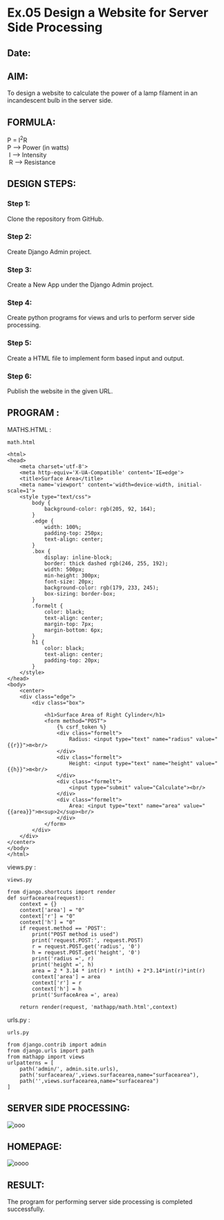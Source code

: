 # Ex.05 Design a Website for Server Side Processing
## Date:

## AIM:
 To design a website to calculate the power of a lamp filament in an incandescent bulb in the server side. 


## FORMULA:
P = I<sup>2</sup>R
<br> P --> Power (in watts)
<br> I --> Intensity
<br> R --> Resistance

## DESIGN STEPS:

### Step 1:
Clone the repository from GitHub.

### Step 2:
Create Django Admin project.

### Step 3:
Create a New App under the Django Admin project.

### Step 4:
Create python programs for views and urls to perform server side processing.

### Step 5:
Create a HTML file to implement form based input and output.

### Step 6:
Publish the website in the given URL.

## PROGRAM :
MATHS.HTML :
```
math.html 

<html>
<head>
    <meta charset='utf-8'>
    <meta http-equiv='X-UA-Compatible' content='IE=edge'>
    <title>Surface Area</title>
    <meta name='viewport' content='width=device-width, initial-scale=1'>
    <style type="text/css">
        body {
            background-color: rgb(205, 92, 164);
        }
        .edge {
            width: 100%;
            padding-top: 250px;
            text-align: center;
        }
        .box {
            display: inline-block;
            border: thick dashed rgb(246, 255, 192);
            width: 500px;
            min-height: 300px;
            font-size: 20px;
            background-color: rgb(179, 233, 245);
            box-sizing: border-box;
        }
        .formelt {
            color: black;
            text-align: center;
            margin-top: 7px;
            margin-bottom: 6px;
        }
        h1 {
            color: black;
            text-align: center;
            padding-top: 20px;
        }
    </style>
</head>
<body>
    <center>
    <div class="edge">
        <div class="box">
        
            <h1>Surface Area of Right Cylinder</h1>
            <form method="POST">
                {% csrf_token %}
                <div class="formelt">
                    Radius: <input type="text" name="radius" value="{{r}}">m<br/>
                </div>
                <div class="formelt">
                    Height: <input type="text" name="height" value="{{h}}">m<br/>
                </div>
                <div class="formelt">
                    <input type="submit" value="Calculate"><br/>
                </div>
                <div class="formelt">
                    Area: <input type="text" name="area" value="{{area}}">m<sup>2</sup><br/>
                </div>
            </form>
        </div>
    </div>
</center>
</body>
</html>
```
views.py :
```
views.py

from django.shortcuts import render
def surfacearea(request):
    context = {}
    context['area'] = "0"
    context['r'] = "0"
    context['h'] = "0"
    if request.method == 'POST':
        print("POST method is used")
        print('request.POST:', request.POST)
        r = request.POST.get('radius', '0') 
        h = request.POST.get('height', '0') 
        print('radius =', r)
        print('height =', h)
        area = 2 * 3.14 * int(r) * int(h) + 2*3.14*int(r)*int(r)
        context['area'] = area
        context['r'] = r
        context['h'] = h
        print('SurfaceArea =', area)
    
    return render(request, 'mathapp/math.html',context)
```
urls.py :
```
urls.py

from django.contrib import admin
from django.urls import path
from mathapp import views
urlpatterns = [
    path('admin/', admin.site.urls),
    path('surfacearea/',views.surfacearea,name="surfacearea"),
    path('',views.surfacearea,name="surfacearea")
]
```

## SERVER SIDE PROCESSING:
![ooo](https://github.com/user-attachments/assets/2ddc2698-8587-4617-b85d-1beb17f2e483)
## HOMEPAGE:
![oooo](https://github.com/user-attachments/assets/4987701c-11c6-46ee-9927-94146fa3d67e)
## RESULT:
The program for performing server side processing is completed successfully.
